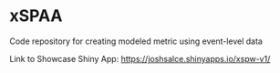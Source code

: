 # xSPAA
Code repository for creating modeled metric using event-level data 

Link to Showcase Shiny App: https://joshsalce.shinyapps.io/xspw-v1/
